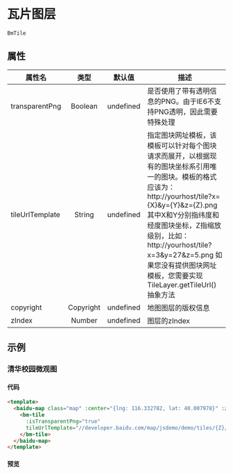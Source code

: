 # 瓦片图层

`BmTile`

## 属性

|属性名|类型|默认值|描述|
|------|:---:|:---:|----|
|transparentPng|Boolean|undefined|是否使用了带有透明信息的PNG。由于IE6不支持PNG透明，因此需要特殊处理|
|tileUrlTemplate|String|undefined|指定图块网址模板，该模板可以针对每个图块请求而展开，以根据现有的图块坐标系引用唯一的图块。模板的格式应该为：http://yourhost/tile?x={X}&y={Y}&z={Z}.png 其中X和Y分别指纬度和经度图块坐标，Z指缩放级别，比如： http://yourhost/tile?x=3&y=27&z=5.png 如果您没有提供图块网址模板，您需要实现TileLayer.getTileUrl()抽象方法|
|copyright|Copyright|undefined|地图图层的版权信息|
|zIndex|Number|undefined|图层的zIndex|


## 示例

### 清华校园微观图

#### 代码

```html
<template>
  <baidu-map class="map" :center="{lng: 116.332782, lat: 40.007978}" :zoom="16">
    <bm-tile
      :isTransparentPng="true"
      tileUrlTemplate="//developer.baidu.com/map/jsdemo/demo/tiles/{Z}/tile{X}_{Y}.png">
    </bm-tile>
  </baidu-map>
</template>
```

#### 预览

<doc-preview>
  <baidu-map slot="map" class="map" :center="{lng: 116.332782, lat: 40.007978}" :zoom="16">
    <bm-tile :isTransparentPng="true" tileUrlTemplate="//developer.baidu.com/map/jsdemo/demo/tiles/{Z}/tile{X}_{Y}.png"/></bm-tile>
  </baidu-map>
</doc-preview>